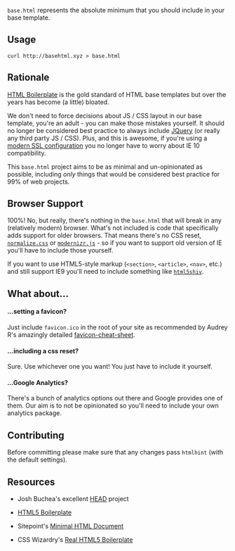`base.html` represents the absolute minimum that you should include in your base template.


## Usage

```
curl http://basehtml.xyz > base.html
```


## Rationale

[HTML Boilerplate][html5-bp] is the gold standard of HTML base templates but over the years has become (a little) bloated.

We don't need to force decisions about JS / CSS layout in our base template, you're an adult - you can make those mistakes yourself.
It should no longer be considered best practice to always include [JQuery][jquery] (or really any third party JS / CSS).
Plus, and this is awesome, if you're using a [modern SSL configuration][ssl-config] you no longer have to worry about IE 10 compatibility.

This `base.html` project aims to be as minimal and un-opinionated as possible, including _only_ things that would be considered best practice for 99% of web projects.


## Browser Support

100%! No, but really, there's nothing in the `base.html` that will break in any (relatively modern) browser.
What's not included is code that specifically adds support for older browsers.
That means there's no CSS reset, [`normalize.css`][normalize] or [`modernizr.js`][modernizr] - so if you want to support old version of IE you'll have to include those yourself.

If you want to use HTML5-style markup (`<section>`, `<article>`, `<nav>`, etc.) and still support IE9 you'll need to include something like [`html5shiv`][html5shiv].


## What about...

#### ...setting a favicon?

Just include `favicon.ico` in the root of your site as recommended by Audrey R's amazingly detailed [favicon-cheat-sheet][favicon-cheat-sheet].

#### ...including a css reset?

Sure. Use whichever one you want! You just have to include it yourself.

#### ...Google Analytics?

There's a bunch of analytics options out there and Google provides one of them.
Our aim is to not be opinionated so you'll need to include your own analytics package.


## Contributing

Before committing please make sure that any changes pass `htmlhint` (with the default settings).


## Resources

- Josh Buchea's excellent [HEAD][head] project
- [HTML5 Boilerplate][html5-bp]
- Sitepoint's [Minimal HTML Document][sitepoint-html5]
- CSS Wizardry's [Real HTML5 Boilerplate][real-html5]

  [head]: http://gethead.info/
  [html5-bp]: https://github.com/h5bp/html5-boilerplate
  [jquery]: https://jquery.com
  [ssl-config]: https://mozilla.github.io/server-side-tls/ssl-config-generator/
  [normalize]: https://necolas.github.io/normalize.css/
  [modernizr]: https://modernizr.com/
  [favicon-cheat-sheet]: https://github.com/audreyr/favicon-cheat-sheet
  [html5shiv]: https://github.com/aFarkas/html5shiv
  [real-html5]: http://csswizardry.com/2011/01/the-real-html5-boilerplate/
  [sitepoint-html5]: https://www.sitepoint.com/a-minimal-html-document-html5-edition/
